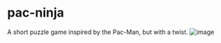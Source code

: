 # pac-ninja
A short puzzle game inspired by the Pac-Man, but with a twist.
![image](https://user-images.githubusercontent.com/121146950/236649688-fb337d8e-deeb-4685-9b4c-925225471220.png)
